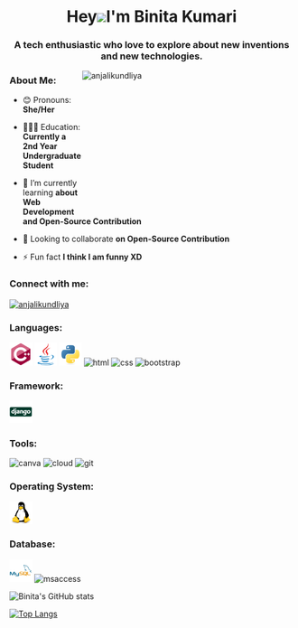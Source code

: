 <h1 align="center">Hey<img src="https://raw.githubusercontent.com/MartinHeinz/MartinHeinz/master/wave.gif" width="30px">I'm Binita Kumari </h1>
<h3 align="center">A tech enthusiastic who love to explore about new inventions and new technologies.</h3>

<a href="https://media1.giphy.com/media/frXrz3i1HwAwLX7Mr6/giphy.gif?cid=790b76114ba5ff337dd04013d96e4760b58a6efc06e71af4&rid=giphy.gif&ct=g" target="blank"><img align="right" src="https://media1.giphy.com/media/frXrz3i1HwAwLX7Mr6/giphy.gif?cid=790b76114ba5ff337dd04013d96e4760b58a6efc06e71af4&rid=giphy.gif&ct=g" alt="anjalikundliya" height="245" width="375" /></a>

<h3 align="left">About Me: </h3>

- 😊 Pronouns: **She/Her**

- 👩🏻‍💻 Education: **Currently a 2nd Year Undergraduate Student**

- 🌱 I’m currently learning **about Web Development and Open-Source Contribution**

- 🤝 Looking to collaborate **on Open-Source Contribution**

- ⚡ Fun fact **I think I am funny XD**


<h3 align="left">Connect with me:</h3>
<p align="left">
<a href=https://www.linkedin.com/in/binita-kumari-she-her-1a6696202/" target="blank"><img align="center" src="https://raw.githubusercontent.com/rahuldkjain/github-profile-readme-generator/master/src/images/icons/Social/linked-in-alt.svg" alt="anjalikundliya" height="30" width="40" /></a>

</p>

<h3 align="left">Languages: </h3>
<p align="left"> <a> <img src="https://raw.githubusercontent.com/devicons/devicon/master/icons/cplusplus/cplusplus-original.svg" alt="cplusplus" width="40" height="40"/> </a> <a> <img src="https://raw.githubusercontent.com/devicons/devicon/master/icons/java/java-original.svg" alt="java" width="40" height="40"/> </a><a> <img src="https://raw.githubusercontent.com/devicons/devicon/master/icons/python/python-original.svg" alt="python" width="40" height="40"/> </a>
<a> <img src="https://www.vectorlogo.zone/logos/w3_html5/w3_html5-icon.svg" alt="html" width="40" height="40"/> </a><a> <img src="https://www.vectorlogo.zone/logos/w3_css/w3_css-icon.svg" alt="css" width="40" height="40"/> </a><a> <img src="https://www.vectorlogo.zone/logos/getbootstrap/getbootstrap-icon.svg" alt="bootstrap" width="40" height="40"/> </a>
<h3 align="left">Framework: </h3><a> <img src="https://raw.githubusercontent.com/devicons/devicon/master/icons/django/django-original.svg" alt="django" width="40" height="40"/> </a>
<h3 align="left">Tools: </h3>
<p align="left"> <a> <img src="https://www.vectorlogo.zone/logos/canva/canva-icon.svg" alt="canva" width="40" height="40"/> </a> <a> <img src="https://www.vectorlogo.zone/logos/google_cloud/google_cloud-icon.svg" alt="cloud" width="40" height="40"/> </a><a> <img src="https://www.vectorlogo.zone/logos/git-scm/git-scm-icon.svg" alt="git" width="40" height="40"/> </a>
<h3 align="left">Operating System: </h3>
<a> <img src="https://raw.githubusercontent.com/devicons/devicon/master/icons/linux/linux-original.svg" alt="linux" width="40" height="40"/> </a> 
<h3 align="left">Database:</h3>
<p align="left"> <a> <img src="https://raw.githubusercontent.com/devicons/devicon/master/icons/mysql/mysql-original-wordmark.svg" alt="mysql" width="40" height="40"/> </a> <a> <img src="https://img.icons8.com/fluency/48/000000/microsoft-access-2019.png" alt="msaccess" width="40" height="40"/> </a>
 </a> </p>


<!--
**Binita-tech/Binita-tech** is a ✨ _special_ ✨ repository because its `README.md` (this file) appears on your GitHub profile.

Here are some ideas to get you started:

- 🔭 I’m currently working on ...
- 🌱 I’m currently learning ...
- 👯 I’m looking to collaborate on ...
- 🤔 I’m looking for help with ...
- 💬 Ask me about ...
- 📫 How to reach me: ...
- 😄 Pronouns: ...
- ⚡ Fun fact: ...
-->
![Binita's GitHub stats](https://github-readme-stats.vercel.app/api?username=Binita-tech&show_icons=true&theme=radical)

[![Top Langs](https://github-readme-stats.vercel.app/api/top-langs/?username=Binita-tech&layout=compact)](https://github.com/Binita-tech/github-readme-stats)
